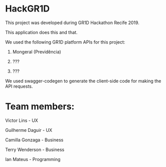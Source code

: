 # HackGR1D
This project was developed during GR1D Hackathon Recife 2019.

This application does this and that.

We used the following GR1D platform APIs for this project:

1. Mongeral (Previdência)

2. ???

3. ???

We used swagger-codegen to generate the client-side code for making the API requests.

# Team members:
Victor Lins - UX

Guilherme Daguir - UX

Camilla Gonzaga - Business

Terry Wenderson - Business

Ian Mateus - Programming
